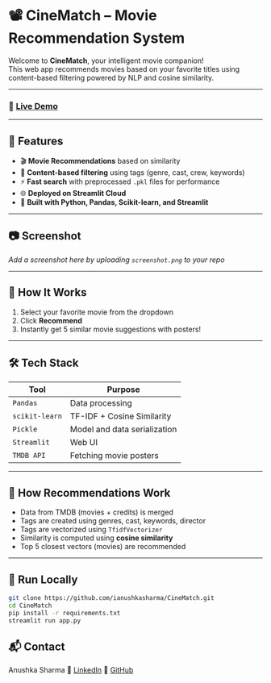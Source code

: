 # 📽️ CineMatch – Movie Recommendation System

Welcome to **CineMatch**, your intelligent movie companion!  
This web app recommends movies based on your favorite titles using content-based filtering powered by NLP and cosine similarity.

---

### 🔗 [Live Demo](https://cinematch-app.streamlit.app/)

---

## 📌 Features

- 🎬 **Movie Recommendations** based on similarity
- 🧠 **Content-based filtering** using tags (genre, cast, crew, keywords)
- ⚡ **Fast search** with preprocessed `.pkl` files for performance
- 🌐 **Deployed on Streamlit Cloud**
- 📁 **Built with Python, Pandas, Scikit-learn, and Streamlit**

---

## 📷 Screenshot

_Add a screenshot here by uploading `screenshot.png` to your repo_

---

## 🚀 How It Works

1. Select your favorite movie from the dropdown
2. Click **Recommend**
3. Instantly get 5 similar movie suggestions with posters!

---

## 🛠️ Tech Stack

| Tool           | Purpose                         |
|----------------|----------------------------------|
| `Pandas`       | Data processing                  |
| `scikit-learn` | TF-IDF + Cosine Similarity       |
| `Pickle`       | Model and data serialization     |
| `Streamlit`    | Web UI                           |
| `TMDB API`     | Fetching movie posters           |

---

## 🧠 How Recommendations Work

- Data from TMDB (movies + credits) is merged
- Tags are created using genres, cast, keywords, director
- Tags are vectorized using `TfidfVectorizer`
- Similarity is computed using **cosine similarity**
- Top 5 closest vectors (movies) are recommended

---

## 🧪 Run Locally

```bash
git clone https://github.com/ianushkasharma/CineMatch.git
cd CineMatch
pip install -r requirements.txt
streamlit run app.py
```

## 📬 Contact
Anushka Sharma
🔗 [LinkedIn](https://www.linkedin.com/in/ianushkasharma/)
🐙 [GitHub](https://github.com/ianushkasharma)
